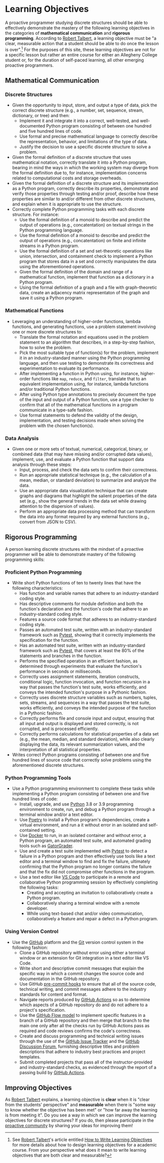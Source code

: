 # Learning Objectives

A proactive programmer studying discrete structures should be able to
effectively demonstrate the mastery of the following learning objectives in the
categories of **mathematical communication** and **rigorous programming**.
According to [Robert Talbert](https://rtalbert.org/), a learning objective must
be "a clear, measurable action that a student should be able to do once the
lesson is over".[^1] For the purposes of this site, these learning objectives
are not for a specific lesson but rather an entire course for either an
Allegheny College student or, for the duration of self-paced learning, all other
emerging proactive programmers.

## Mathematical Communication

### Discrete Structures

  - Given the opportunity to input, store, and output a type of data, pick the
    correct discrete structure (e.g., a number, set, sequence, stream,
    dictionary, or tree) and then:
    - Implement it and integrate it into a correct, well-tested, and
      well-documented Python program consisting of between one hundred and five
      hundred lines of code.
    - Use formal and precise mathematical language to correctly describe the
      representation, behavior, and limitations of the type of data.
    - Justify the decision to use a specific discrete structure to solve a
      problem.
  - Given the formal definition of a discrete structure that uses mathematical
    notation, correctly translate it into a Python program, bearing in mind the
    ways in which the working system may diverge from the formal definition due
    to, for instance, implementation concerns related to computational costs and
    storage overheads.
  - Given the formal definition of a discrete structure and its implementation
    as a Python program, correctly describe its properties, demonstrate and
    verify those properties through testing and/or proof, describe how these
    properties are similar to and/or different from other discrete structures,
    and explain when it is appropriate to use the structure.
  - Correctly complete Python programming tasks with each discrete structure.
    For instance:
    - Use the formal definition of a monoid to describe and predict the output
      of operations (e.g., concatentation) on textual strings in the Python
      programming language.
    - Use the formal definition of a monoid to describe and predict the output
      of operations (e.g., concatentation) on finite and infinite streams in a
      Python program.
    - Use the formal definition of a set and set-theoretic operations like
      union, intersection, and containment check to implement a Python program
      that stores data in a set and correctly manipulates the data using the
      aforementioned operations.
    - Given the formal definition of the domain and range of a mathematical
      function, implement that function as a dictionary in a Python program.
    - Using the formal definition of a graph and a file with graph-theoretic
      data, create an adjacency matrix representaton of the graph and save it
      using a Python program.

### Mathematical Functions

  - Leveraging an understanding of higher-order functions, lambda functions, and
    generating functions, use a problem statement involving one or more discrete
    structures to:
    - Translate the formal notation and equations used in the problem statement
      to an algorithm that describes, in a step-by-step fashion, how to solve
      the problem.
    - Pick the most suitable type of function(s) for the problem, implement it
      in an industry-standard manner using the Python programming language, and
      then use testing to demonstrate its correctness and experimentation to
      evaluate its performance.
    - After implementing a function in Python using, for instance, higher-order
      functions like `map`, `reduce`, and `filter`, translate that to an
      equivalent implementation using, for instance, lambda
      functions and/or traditional Python functions.
    - After using Python type annotations to precisely document the type of the
      input and output of a Python function, use a type checker to confirm that
      all of the mathematical functions in a program communicate in a type-safe
      fashion.
    - Use formal statements to defend the validity of the design,
      implementation, and testing decisions made when solving the problem with
      the chosen function(s).

### Data Analysis

  - Given one or more sets of textual, numerical, categorical, binary, or
    combined data (that may have missing and/or corrupted data values),
    implement, use, and evaluate a Python function that support data analysis
    through these steps:
    - Input, process, and check the data sets to confirm their correctness.
    - Run an appropriate statistical technique (e.g., the calculation of a mean,
      median, or standard deviation) to summarize and analyze the data.
    - Use an appropriate data visualization technique that can create graphs and
      diagrams that highlight the salient properties of the data set (e.g., show
      the general trends in the data set while drawing attention to the
      dispersion of values).
    - Perform an appropriate data processing method that can transform the data
      into any format required by any external functions (e.g., convert from
      JSON to CSV).

## Rigorous Programming

A person learning discrete structures with the mindset of a proactive programmer
will be able to demonstrate mastery of the following programming skills:

### Proficient Python Programming

  - Write short Python functions of ten to twenty lines that have the following
    characteristics:
    - Has function and variable names that adhere to an industry-standard coding
      style.
    - Has descriptive comments for module definition and both the function's
      declaration and the function's code that adhere to an industry-standard
      coding style.
    - Features a source code format that adheres to an industry-standard coding
      style.
    - Passes an automated test suite, written with an industry-standard
      framework such as [Pytest](https://docs.pytest.org/), showing that it
      correctly implements the specification for the function.
    - Has an automated test suite, written with an industry-standard framework
      such as [Pytest](https://docs.pytest.org/), that covers at least the 80%
      of the statements and branches in the function.
    - Performs the specified operation in an efficient fashion, as determined
      through experiments that evaluate the function's performance in seconds or
      milliseconds.
    - Correctly uses assignment statements, iteration constructs, conditional
      logic, function invocation, and function recursion in a way that passes
      the function's test suite, works efficiently, and conveys the intended
      function's purpose in a Pythonic fashion.
    - Correctly uses discrete structure variables such as numbers, tuples, sets,
      streams, and sequences in a way that passes the test suite, works
      efficiently, and conveys the intended purpose of the function in a
      Pythonic fashion.
    - Correctly performs file and console input and output, ensuring that all
      input and output is displayed and stored correctly, is not corrupted, and
      is processed efficiently.
    - Correctly performs calculations for statistical properties of a data set
      (e.g., the mean, median, and standard deviation), while also clearly
      displaying the data, its relevant summarization values, and the
      interpretation of all statistical properties.
  - Writes correct Python programs consisting of between one and five hundred
    lines of source code that correctly solve problems using the aforementioned
    discrete structures.

### Python Programming Tools

  - Use a Python programming environment to complete these tasks
    while implementing a Python program consisting of between one and five
      hundred lines of code:
    - Install, upgrade, and use [Python](https://www.python.org/) 3.8 or 3.9
      programming environment to create, run, and debug a Python program through
      a terminal window and/or a text editor.
    - Use [Poetry](https://python-poetry.org/) to install a Python program's
      dependencies, create a virtual environment, and run a it without error in
      an isolated and self-contained setting.
    - Use [Docker](https://www.docker.com/) to run, in an isolated container and
      without error, a Python program, an automated test suite, and automated
      grading tools such as
      [GatorGrader](https://github.com/GatorEducator/gatorgrader).
    - Use and create a test suite implemented with
      [Pytest](https://docs.pytest.org/) to detect a failure in a Python program
      and then effectively use tools like a text editor and a terminal window to
      find and fix the failure, ultimately confirming that the Python program no
      longer contains the failure and that the fix did not compromise other
      functions in the program.
    - Use a text editor like [VS Code](https://code.visualstudio.com/) to
      participate in a remote and collaborative Python programming session by
      effectively completing the following tasks:
        - Creating and accepting an invitation to collaboratively create a
          Python program.
        - Collaboratively sharing a terminal window with a remote developer.
        - While using text-based chat and/or video communication,
          collaboratively a feature and repair a defect in a Python program.

### Using Version Control

  - Use the [GitHub](https://github.com/) platform and the
    [Git](https://git-scm.com/) version control system in the following fashion:
    - Clone a GitHub repository without error using either a terminal window or
      an extension for Git integration in a text editor like VS Code.
    - Write short and descriptive commit messages that explain the specific way
      in which a commit changes the source code and documentation in the GitHub
      repository.
    - Use GitHub [pre-commit hooks](https://pre-commit.com/) to ensure that all
      of the source code, technical writing, and commit messages adhere to the
      industry standards for content and format.
    - Navigate reports produced by [GitHub
      Actions](https://github.com/features/actions) so as to determine which
      aspects of a GitHub repository do and do not adhere to a project's
      specification.
    - Use the [GitHub Flow model](https://guides.github.com/introduction/flow/)
      to implement specific features in a branch of a GitHub repository and then
      merge that branch to the main one only after all the checks run by GitHub
      Actions pass as required and code reviews confirms the code's correctness.
    - Create and discuss programming and technical writing issues through the
      use of the [GitHub Issue
      Tracker](https://github.com/ProactiveProgrammers/www.proactiveprogrammers.com/issues)
      and the [GitHub Discussion
      Forum](https://github.com/ProactiveProgrammers/www.proactiveprogrammers.com/discussions),
      furnishing descriptive titles and problem descriptions that adhere to
      industry best practices and project templates.
    - Submit completed projects that pass all of the instructor-provided and
      industry-standard checks, as evidenced through the report of a passing
      build by [GitHub Actions](https://github.com/features/actions).

## Improving Objectives

As [Robert Talbert](https://rtalbert.org/) explains, a learning objective is
**clear** when it is "clear from the students' perspective" and **measurable**
when there is "some way to know whether the objective has been met" or "how far
away the learning is from meeting it". Do you see a way in which we can improve
the learning objectives for discrete structures? If you do, then please
participate in the [proactive
community](../../../proactive-community/community-connections/)
by sharing your ideas for improving them!

[^1]: See [Robert Talbert](https://rtalbert.org/)'s article entitled [How to
  Write Learning
  Objectives](https://rtalbert.org/how-to-write-learning-objectives/) for more
  details about how to design learning objectives for a academic course. From
  your perspective what does it mean to write learning objectives that are both
  clear and measurable?

